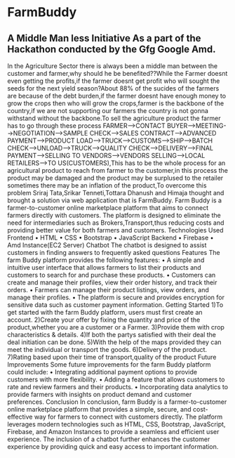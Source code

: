 # <h1>FarmBuddy</h1>
<h2>A Middle Man less Initiative
As a part of the Hackathon conducted by the Gfg Google Amd.</h2>

In the Agriculture Sector there is always been a middle man between the customer and farmer,why should he be benefited??While the Farmer doesnt even getting the profits,if the farmer doesnt get profit who will sought the seeds for the next yield season?About 88% of the sucides of the farmers are because of the debt burden,if the farmer doesnt have enough money to grow the crops then who will grow the crops,farmer is the backbone of the country,if we are not supporting our farmers the country is not gonna withstand without the backbone.To sell the agriculture product the farmer has to go through these process FARMER-->CONTACT BUYER-->MEETING-->NEGOTIATION-->SAMPLE CHECK-->SALES CONTRACT-->ADVANCED PAYMENT-->PRODUCT LOAD-->TRUCK-->CUSTOMS-->SHIP-->BATCH CHECK-->UNLOAD-->TRUCK-->QUALITY CHECK-->DELIVERY-->FINAL PAYMENT-->SELLING TO VENDORS-->VENDORS SELLING-->LOCAL RETAILERS-->TO US(CUSTOMERS),This has to be the whole process for an agricultural product to reach from farmer to the customer,in this process the product may be damaged and the product may be surplused to the retailer sometimes there may be an inflation of the product,To overcome this problem Sriraj Tata,Srikar Tenneti,Tottara Dhanush and Himaja thought and brought a solution via web application that is FarmBuddy.
Farm Buddy is a farmer-to-customer online marketplace platform that aims to connect farmers directly with customers. The platform is designed to eliminate the need for intermediaries such as Brokers,Transport,thus reducing costs and providing better value for both farmers and customers.
Technologies Used
Frontend
•	HTML
•	CSS
•	Bootstrap
•	JavaScript
Backend
•	Firebase
•	Amd Instance(EC2 Server)
Chatbot
The chatbot is designed to assist customers in finding answers to frequently asked questions
Features
The farm Buddy platform provides the following features:
•	A simple and intuitive user interface that allows farmers to list their products and customers to search for and purchase these products.
•	Customers can create and manage their profiles, view their order history, and track their orders.
•	Farmers can manage their product listings, view orders, and manage their profiles.
•	The platform is secure and provides encryption for sensitive data such as customer payment information.
Getting Started
1)To get started with the farm Buddy platform, users must first create an account.
2)Create your offer by fixing the quantity and price of the product,whether you are a customer or a Farmer.
3)Provide them with crop characteristics & details.
4)If both the partys satisfied with their deal the deal initiation can be done.
5)With the help of the maps provided they can meet the individual or transport the goods.
6)Delivery of the product.
7)Rating based upon their time of transport,quality of the product
Future Improvements
Some future improvements for the farm Buddy platform could include:
•	Integrating additional payment options to provide customers with more flexibility.
•	Adding a feature that allows customers to rate and review farmers and their products.
•	Incorporating data analytics to provide farmers with insights on product demand and customer preferences.
Conclusion
In conclusion, farm Buddy is a farmer-to-customer online marketplace platform that provides a simple, secure, and cost-effective way for farmers to connect with customers directly. The platform leverages modern technologies such as HTML, CSS, Bootstrap, JavaScript, Firebase, and Amazon Instances to provide a seamless and efficient user experience. The inclusion of a chatbot further enhances the customer experience by providing quick and easy access to important information.
